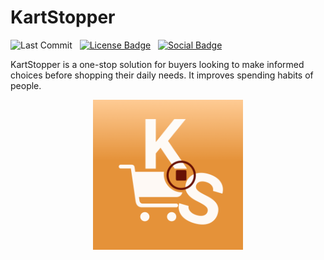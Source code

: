 # KartStopper

  ![Last Commit](https://img.shields.io/github/last-commit/ashish-brahma/KartStopper)
  &nbsp; [![License Badge](https://img.shields.io/github/license/ashish-brahma/KartStopper)](https://github.com/ashish-brahma/KartStopper#BSD-3-Clause-1-ov-file)
  &nbsp; [![Social Badge](https://img.shields.io/badge/LinkedIn-Follow_us-blue?style=social&labelColor=black&color=%230969da)](https://www.linkedin.com/company/kartstopper/)

KartStopper is a one-stop solution for buyers looking to make informed choices before shopping their daily needs. It improves spending habits of people.

<div align="center">
<img src="KartStopper/Assets.xcassets/AppIcon.appiconset/KS_light.png" width="240px" height="240px"
     alt="App icon image with an orange background containing a blood red pause button surrounded by a cart symbol, initials K and S.">
</div>
